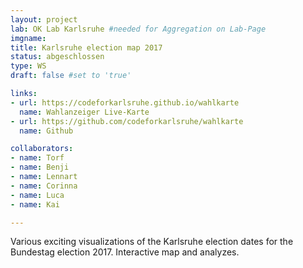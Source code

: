 ```yaml
---
layout: project
lab: OK Lab Karlsruhe #needed for Aggregation on Lab-Page
imgname: 
title: Karlsruhe election map 2017
status: abgeschlossen
type: WS
draft: false #set to 'true'

links:
- url: https://codeforkarlsruhe.github.io/wahlkarte
  name: Wahlanzeiger Live-Karte
- url: https://github.com/codeforkarlsruhe/wahlkarte
  name: Github

collaborators:
- name: Torf
- name: Benji
- name: Lennart
- name: Corinna
- name: Luca
- name: Kai

---
```


Various exciting visualizations of the Karlsruhe election dates for the Bundestag election 2017. Interactive map and analyzes.
